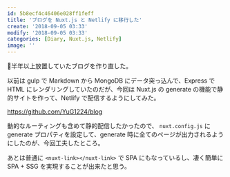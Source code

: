 ```yaml
---
id: 5b8ecf4c46406e028ff1feff
title: 'ブログを Nuxt.js と Netlify に移行した'
create: '2018-09-05 03:33'
modify: '2018-09-05 03:33'
categories: [Diary, Nuxt.js, Netlify]
image: ''
---
```


半年以上放置していたブログを作り直した。

以前は gulp で Markdown から MongoDB にデータ突っ込んで、Express で HTML にレンダリングしていたのだが、今回は Nuxt.js の generate の機能で静的サイトを作って、Netlify で配信するようにしてみた。

https://github.com/YuG1224/blog

<!-- more -->

動的なルーティングも含めて静的配信したかったので、 `nuxt.config.js` に generate プロパティを設定して、generate 時に全てのページが出力されるようにしたのが、今回工夫したところ。

あとは普通に `<nuxt-link></nuxt-link>` で SPA にもなっているし、凄く簡単に SPA + SSG を実現することが出来たと思う。